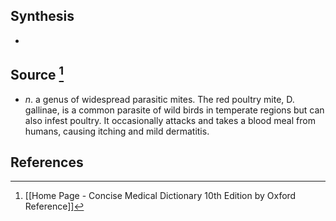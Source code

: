 ## Synthesis
- 
## Source [^1]
- $n$. a genus of widespread parasitic mites. The red poultry mite, D. gallinae, is a common parasite of wild birds in temperate regions but can also infest poultry. It occasionally attacks and takes a blood meal from humans, causing itching and mild dermatitis.
## References

[^1]: [[Home Page - Concise Medical Dictionary 10th Edition by Oxford Reference]]